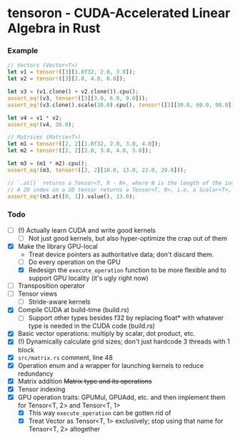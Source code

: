 # tensoron - CUDA-Accelerated Linear Algebra in Rust

### Example
```rust
// Vectors (Vector<T>)
let v1 = tensor!([3][1.0f32, 2.0, 3.0]);
let v2 = tensor!([3][2.0, 4.0, 6.0]);

let v3 = (v1.clone() + v2.clone()).cpu();
assert_eq!(v3, tensor!([3][3.0, 6.0, 9.0]));
assert_eq!(v3.clone().scale(10.0).cpu(), tensor!([3][30.0, 60.0, 90.0]));

let v4 = v1 * v2;
assert_eq!(v4, 28.0);

// Matrices (Matrix<T>)
let m1 = tensor!([2, 2][1.0f32, 2.0, 3.0, 4.0]);
let m2 = tensor!([2, 2][2.0, 3.0, 4.0, 5.0]);

let m3 = (m1 * m2).cpu();
assert_eq!(m3, tensor!([2, 2][10.0, 13.0, 22.0, 29.0]));

// `.at()` returns a Tensor<T, R - N>, where N is the length of the index array.
// A 2D index on a 2D tensor returns a Tensor<T, 0>, i.e. a Scalar<T>, on which you can call `.value()`.
assert_eq!(m3.at([0, 1]).value(), 13.0);
```

### Todo
- [ ] (!) Actually learn CUDA and write good kernels
    - [ ] Not just good kernels, but also hyper-optimize the crap out of them
- [x] Make the library GPU-local
    - Treat device pointers as authoritative data; don't discard them.
    - [ ] Do every operation on the GPU
    - [x] Redesign the `execute_operation` function to be more flexible and to support GPU locality (it's ugly right now)
- [ ] Transposition operator
- [ ] Tensor views
    - [ ] Stride-aware kernels

- [x] Compile CUDA at build-time (build.rs)
    - [ ] Support other types besides f32 by replacing float* with whatever type is needed in the CUDA code (build.rs)

- [x] Basic vector operations: multiply by scalar, dot product, etc.
- [x] (!) Dynamically calculate grid sizes; don't just hardcode 3 threads with 1 block
- [x] `src/matrix.rs` comment, line 48
- [x] Operation enum and a wrapper for launching kernels to reduce redundancy
- [x] Matrix addition ~~Matrix type and its operations~~
- [x] Tensor indexing
- [x] GPU operation traits: GPUMul, GPUAdd, etc. and then implement them for Tensor<T, 2> and Tensor<T, 1>
    - [x] This way `execute_operation` can be gotten rid of
    - [x] Treat Vector<T> as Tensor<T, 1> exclusively; stop using that name for Tensor<T, 2> altogether
